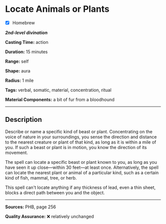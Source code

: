 # Locate Animals or Plants

- [x] Homebrew

***2nd-level divination***

**Casting Time:** action

**Duration:** 15 minutes

**Range:** self

**Shape:** aura

**Radius:** 1 mile

**Tags:** verbal, somatic, material, concentration, ritual

**Material Components:** a bit of fur from a bloodhound

---

## Description
Describe or name a specific kind of beast or plant.
Concentrating on the voice of nature in your surroundings, you sense the direction and distance to the nearest creature or plant of that kind, as long as it is within a mile of you.
If such a beast or plant is in motion, you know the direction of its movement.

The spell can locate a specific beast or plant known to you, as long as you have seen it up close&mdash;within 30 feet&mdash;at least once.
Alternatively, the spell can locate the nearest plant or animal of a particular kind, such as a certain kind of fish, mammal, tree, or herb.

This spell can't locate anything if any thickness of lead, even a thin sheet, blocks a direct path between you and the object.

---

**Sources:** PHB, page 256

**Quality Assurance:** :x: relatively unchanged
